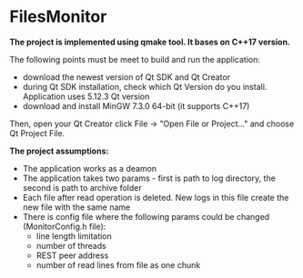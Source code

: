 # FilesMonitor

**The project is implemented using qmake tool. It bases on C++17 version.**

The following points must be meet to build and run the application:
* download the newest version of Qt SDK and Qt Creator
* during Qt SDK installation, check which Qt Version do you install. Application uses 5.12.3 Qt version
* download and install MinGW 7.3.0 64-bit (it supports C++17)


Then, open your Qt Creator click File -> "Open File or Project..." and choose Qt Project File.


**The project assumptions:**
* The application works as a deamon
* The application takes two params - first is path to log directory, the second is path to archive folder
* Each file after read operation is deleted. New logs in this file create the new file with the same name
* There is config file where the following params could be changed (MonitorConfig.h file):
    * line length limitation
    * number of threads
    * REST peer address
    * number of read lines from file as one chunk
